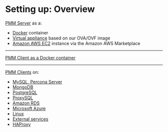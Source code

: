 # Setting up: Overview

[PMM Server](server/index.md) as a:

- [Docker](server/docker.md) container
- [Virtual appliance](server/virtual-appliance.md) based on our OVA/OVF image
- [Amazon AWS EC2](server/aws.md) instance via the Amazon AWS Marketplace

---

[PMM Client as a Docker container](client/docker.md)

---

[PMM Clients](client/index.md) on:

- [MySQL, Percona Server](client/mysql.md)
- [MongoDB](client/mongodb.md)
- [PostgreSQL](client/postgresql.md)
- [ProxySQL](client/proxysql.md)
- [Amazon RDS](client/aws.md)
- [Microsoft Azure](client/azure.md)
- [Linux](client/linux.md)
- [External services](client/external.md)
- [HAProxy](client/haproxy.md)
